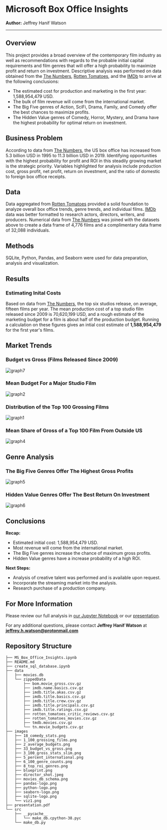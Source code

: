 # Microsoft Box Office Insights

**Author:** Jeffrey Hanif Watson
***

## Overview

This project provides a broad overview of the contemporary film industry as well as recommendations with regards to the probable initial capital requirements and film genres that will offer a high probability to maximize profit and return on investment. Descriptive analysis was performed on data obtained from the [The Numbers](https://www.the-numbers.com/), [Rotten Tomatoes](https://www.rottentomatoes.com/), and the [IMDb](https://www.imdb.com/) to arrive at the following conclusions: 

- The estimated cost for production and marketing in the first year: 1,588,954,479 USD.
- The bulk of film revenue will come from the international market.
- The Big Five genres of Action, SciFi, Drama, Family, and Comedy offer the best chances to maximize  profits.
- The Hidden Value genres of Comedy, Horror, Mystery, and Drama have the highest probability for optimal return on investment.


## Business Problem

According to data from [The Numbers](https://www.the-numbers.com/), the US box office has increased  from 5.3 billion USD in 1995 to 11.3 billion USD in  2019. Identifying opportunities with the highest probability for profit and ROI in this steadily growing market is the strategic priority. Variables highlighted for analysis include production cost, gross profit, net profit, return on investment, and the ratio of domestic to foreign box office receipts.


## Data

Data aggregated from [Rotten Tomatoes](https://www.rottentomatoes.com/) provided a solid foundation to analyze overall box office trends, genre trends, and individual films. [IMDb](https://www.imdb.com/) data was better formatted to research actors, directors, writers, and producers. Numerical data from [The Numbers](https://www.the-numbers.com/) was joined with the datasets above to create a data frame of 4,776 films and a complimentary data frame of 32,088 individuals. 

## Methods

SQLite, Python, Pandas, and Seaborn were used for data preparation, analysis and visualization.

## Results

### Estimating Inital Costs

Based on data from [The Numbers](https://www.the-numbers.com/), the top six studios release, on average, fifteen films per year. The mean production cost of a top studio film released since 2009 is 70,620,199 USD, and a rough estimate of the marketing budget for a film is about half of the production budget. Running a calculation on these figures gives an intial cost estimate of **1,588,954,479** for the first year's films.

## Market Trends

### Budget vs Gross (Films Released Since 2009)
![graph7](./images/33_budget_vs_gross.png)

### Mean Budget For a Major Studio Film
![graph2](./images/34_average_budgets.png)

### Distribution of the Top 100 Grossing Films
![graph1](./images/1_100_grossing_films.png)

### Mean Share of Gross of a Top 100 Film From Outside US
![graph4](./images/5_percent_international.png)

## Genre Analysis

### The Big Five Genres Offer The Highest Gross Profits
![graph5](./images/6_100_genre_counts.png)

### Hidden Value Genres Offer The Best Return On Investment
![graph6](./images/8_top_roi_genres.png)

## Conclusions

**Recap:**
- Estimated initial cost: 1,588,954,479 USD.
- Most revenue will come from the international market.
- The Big Five genres increase the chance of maximum gross profits.
- Hidden Value genres have a increase probability of a high ROI.

**Next Steps:**
- Analysis of creative talent was performed and is available upon request.
- Incorporate the streaming market into the analysis.
- Research purchase of a production company.


## For More Information

Please review our full analysis in [our Jupyter Notebook](MS_Box_Office_Insights.ipynb) or our [presentation](./presentation.pdf).

For any additional questions, please contact **Jeffrey Hanif Watson** at **jeffrey.h.watson@protonmail.com**

## Repository Structure

```
├── MS_Box_Office_Insights.ipynb
├── README.md
├── create_sql_database.ipynb
├── data
│   ├── movies.db
│   └── zippedData
│       ├── bom.movie_gross.csv.gz
│       ├── imdb.name.basics.csv.gz
│       ├── imdb.title.akas.csv.gz
│       ├── imdb.title.basics.csv.gz
│       ├── imdb.title.crew.csv.gz
│       ├── imdb.title.principals.csv.gz
│       ├── imdb.title.ratings.csv.gz
│       ├── rotten_tomatoes_critic_reviews.csv.gz
│       ├── rotten_tomatoes_movies.csv.gz
│       ├── tmdb.movies.csv.gz
│       └── tn.movie_budgets.csv.gz
├── images
│   ├── 18_comedy_stats.png
│   ├── 1_100_grossing_films.png
│   ├── 2_average_budgets.png
│   ├── 33_budget_vs_gross.png
│   ├── 3_100_gross_stats_slim.png
│   ├── 5_percent_international.png
│   ├── 6_100_genre_counts.png
│   ├── 8_top_roi_genres.png
│   ├── blueprint.png
│   ├── director_shot.jpeg
│   ├── movies_db_schema.png
│   ├── pandas-logo.png
│   ├── python-logo.png
│   ├── seaborn-logo.png
│   ├── sqlite-logo.png
│   └── viz1.png
├── presentation.pdf
└── src
    ├── __pycache__
    │   └── make_db.cpython-38.pyc
    └── make_db.py


```
